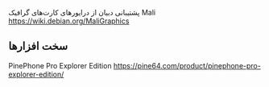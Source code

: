
پشتیبانی دبیان از درایورهای کارت‌های گرافیک Mali  
https://wiki.debian.org/MaliGraphics


## سخت افزارها  
PinePhone Pro Explorer Edition
https://pine64.com/product/pinephone-pro-explorer-edition/
